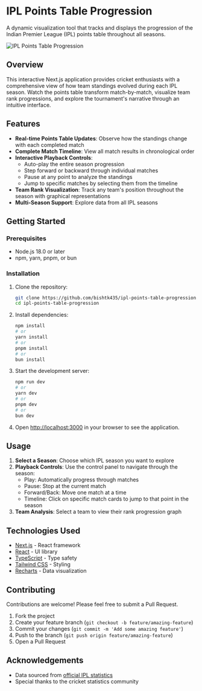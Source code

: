# IPL Points Table Progression

A dynamic visualization tool that tracks and displays the progression of the Indian Premier League (IPL) points table throughout all seasons.

![IPL Points Table Progression](https://i.postimg.cc/4xwT84kT/screenshot-2025-04-16-at-7-09-33-pm.png)

## Overview

This interactive Next.js application provides cricket enthusiasts with a comprehensive view of how team standings evolved during each IPL season. Watch the points table transform match-by-match, visualize team rank progressions, and explore the tournament's narrative through an intuitive interface.

## Features

- **Real-time Points Table Updates**: Observe how the standings change with each completed match
- **Complete Match Timeline**: View all match results in chronological order
- **Interactive Playback Controls**:
  - Auto-play the entire season progression
  - Step forward or backward through individual matches
  - Pause at any point to analyze the standings
  - Jump to specific matches by selecting them from the timeline
- **Team Rank Visualization**: Track any team's position throughout the season with graphical representations
- **Multi-Season Support**: Explore data from all IPL seasons

## Getting Started

### Prerequisites

- Node.js 18.0 or later
- npm, yarn, pnpm, or bun

### Installation

1. Clone the repository:
   ```bash
   git clone https://github.com/bishtk435/ipl-points-table-progression
   cd ipl-points-table-progression
   ```

2. Install dependencies:
   ```bash
   npm install
   # or
   yarn install
   # or
   pnpm install
   # or
   bun install
   ```

3. Start the development server:
   ```bash
   npm run dev
   # or
   yarn dev
   # or
   pnpm dev
   # or
   bun dev
   ```

4. Open [http://localhost:3000](http://localhost:3000) in your browser to see the application.

## Usage

1. **Select a Season**: Choose which IPL season you want to explore
2. **Playback Controls**: Use the control panel to navigate through the season:
   - Play: Automatically progress through matches
   - Pause: Stop at the current match
   - Forward/Back: Move one match at a time
   - Timeline: Click on specific match cards to jump to that point in the season
3. **Team Analysis**: Select a team to view their rank progression graph

## Technologies Used

- [Next.js](https://nextjs.org/) - React framework
- [React](https://reactjs.org/) - UI library
- [TypeScript](https://www.typescriptlang.org/) - Type safety
- [Tailwind CSS](https://tailwindcss.com/) - Styling
- [Recharts](https://recharts.org/) - Data visualization

## Contributing

Contributions are welcome! Please feel free to submit a Pull Request.

1. Fork the project
2. Create your feature branch (`git checkout -b feature/amazing-feature`)
3. Commit your changes (`git commit -m 'Add some amazing feature'`)
4. Push to the branch (`git push origin feature/amazing-feature`)
5. Open a Pull Request

## Acknowledgements

- Data sourced from [official IPL statistics](https://www.iplt20.com/)
- Special thanks to the cricket statistics community
